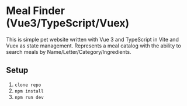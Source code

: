 # Meal Finder (Vue3/TypeScript/Vuex)

This is simple pet website written with Vue 3 and TypeScript in Vite and Vuex as state management. Represents a meal catalog with the ability to search meals by Name/Letter/Category/Ingredients.

## Setup

1. `clone repo`
2. `npm install`
3. `npm run dev`
